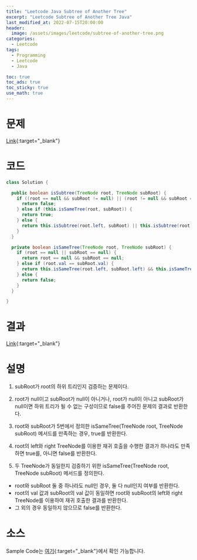 ```yaml
---
title: "Leetcode Java Subtree of Another Tree"
excerpt: "Leetcode Subtree of Another Tree Java"
last_modified_at: 2022-07-15T20:00:00
header:
  image: /assets/images/leetcode/subtree-of-another-tree.png
categories:
  - Leetcode
tags:
  - Programming
  - Leetcode
  - Java

toc: true
toc_ads: true
toc_sticky: true
use_math: true
---
```

# 문제
[Link](https://leetcode.com/problems/subtree-of-another-tree/){:target="_blank"}

# 코드
```java
class Solution {

  public boolean isSubtree(TreeNode root, TreeNode subRoot) {
    if ((root == null && subRoot != null) || (root != null && subRoot == null)) {
      return false;
    } else if (this.isSameTree(root, subRoot)) {
      return true;
    } else {
      return this.isSubtree(root.left, subRoot) || this.isSubtree(root.right, subRoot);
    }
  }

  private boolean isSameTree(TreeNode root, TreeNode subRoot) {
    if (root == null || subRoot == null) {
      return root == null && subRoot == null;
    } else if (root.val == subRoot.val) {
      return this.isSameTree(root.left, subRoot.left) && this.isSameTree(root.right, subRoot.right);
    } else {
      return false;
    }
  }

}
```

# 결과
[Link](https://leetcode.com/submissions/detail/747717491/){:target="_blank"}

# 설명
1. subRoot가 root의 하위 트리인지 검증하는 문제이다.

2. root가 null이고 subRoot가 null이 아니거나, root가 null이 아니고 subRoot가 null이면 하위 트리가 될 수 없는 구성이므로 false를 주어진 문제의 결과로 반환한다.

3. root와 subRoot가 5번에서 정의한 isSameTree(TreeNode root, TreeNode subRoot) 메서드를 만족하는 경우, true를 반환한다.

4. root의 left와 right TreeNode를 이용한 재귀 호출을 수행한 결과가 하나라도 만족하면 true를, 아니면 false를 반환한다.

5. 두 TreeNode가 동일한지 검증하기 위한 isSameTree(TreeNode root, TreeNode subRoot) 메서드를 정의한다.
- root와 subRoot 둘 중 하나라도 null인 경우, 둘 다 null인지 여부를 반환한다.
- root의 val 값과 subRoot의 val 값이 동일하면 root와 subRoot의 left와 right TreeNode를 이용하여 재귀 호출한 결과를 반환한다.
- 그 외의 경우 동일하지 않으므로 false를 반환한다.

# 소스
Sample Code는 [여기](https://github.com/GracefulSoul/leetcode/blob/master/src/main/java/gracefulsoul/problems/SubtreeOfAnotherTree.java){:target="_blank"}에서 확인 가능합니다.